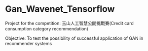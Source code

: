# Gan_Wavenet_Tensorflow
Project for the competition:
玉山人工智慧公開挑戰賽(Credit card consumption category recommendation)

Objective: 
To test the possibility of successful application of GAN in recommender systems

